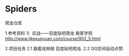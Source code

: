 # Spiders
爬虫仓库

1.参考资料
  1）实战——百度贴吧爬虫        极客学院
    http://www.jikexueyuan.com/course/902_5.html

2.项目任务
  2.1 跟着视频做 百度贴吧爬虫.
  2.2 QQ空间自动点赞.
